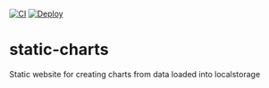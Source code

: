 [![CI](https://github.com/katscott/static-charts/actions/workflows/ci.yml/badge.svg)](https://github.com/katscott/static-charts/actions/workflows/ci.yml)
[![Deploy](https://github.com/katscott/static-charts/actions/workflows/deploy.yml/badge.svg)](https://github.com/katscott/static-charts/actions/workflows/deploy.yml)

# static-charts

Static website for creating charts from data loaded into localstorage
